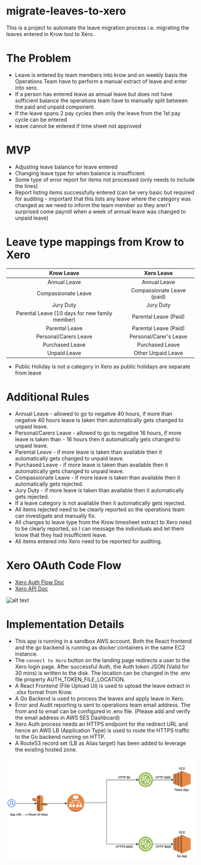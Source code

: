 # migrate-leaves-to-xero
This is a project to automate the leave migration process i.e. migrating the leaves entered in Krow tool to Xero.


# The Problem
- Leave is entered by team members into krow and on weekly basis the Operations Team have to perform a manual extract of leave and enter into xero.
- If a person has entered leave as annual leave but does not have sufficient balance the operations team have to manually split between the paid and unpaid component
- If the leave spans 2 pay cycles then only the leave from the 1st pay cycle can be entered 
- leave cannot be entered if time sheet not approved

# MVP
- Adjusting leave balance for leave entered
- Changing leave type for when balance is insufficient
- Some type of error report for items not processed (only needs to include the lines)
- Report listing items successfully entered (can be very basic but required for auditing - important that this lists any leave where the category was changed as we need to inform the team member so they aren't surprised come payroll when a week of annual leave was changed to unpaid leave)

# Leave type mappings from Krow to Xero
| Krow Leave        | Xero Leave |
| :-------------: |:-------------:| 
| Annual Leave          | Annual Leave | 
| Compassionate Leave   | Compassionate Leave (paid) |   
| Jury Duty             | Jury Duty |    
| Parental Leave (10 days for new family member) | Parental Leave (Paid) |
| Parental Leave        | Parental Leave (Paid) |
| Personal/Carers Leave | Personal/Carer's Leave |
| Purchased Leave       | Purchased Leave |
| Unpaid Leave          | Other Unpaid Leave |

* Public Holiday is not a category in Xero as public holidays are separate from leave

# Additional Rules
* Annual Leave - allowed to go to negative 40 hours, if more than negative 40 hours leave is taken then automatically gets changed to unpaid leave.
* Personal/Carers Leave - allowed to go to negative 16 hours, if more leave is taken than - 16 hours then it automatically gets changed to unpaid leave.
* Parental Leave - if more leave is taken than available then it automatically gets changed to unpaid leave.
* Purchased Leave - if more leave is taken than available then it automatically gets changed to unpaid leave.
* Compassionate Leave - if more leave is taken than available then it automatically gets rejected.
* Jury Duty - if more leave is taken than available then it automatically gets rejected.
* If a leave category is not available then it automatically gets rejected.
* All items rejected need to be clearly reported so the operations team can investigate and manually fix.
* All changes to leave type from the Krow timesheet extract to Xero need to be clearly reported, so I can message the individuals and let them know that they had insufficient leave.
* All items entered into Xero need to be reported for auditing.

# Xero OAuth Code Flow

- [Xero Auth Flow Doc](https://developer.xero.com/documentation/oauth2/auth-flow)
- [Xero API Doc](https://developer.xero.com/documentation/payroll-api/overview)

![alt text](https://developer.xero.com/static/images/documentation/authflow.svg)

# Implementation Details
* This app is running in a sandbox AWS account. Both the React frontend and the go backend is running as docker containers in the same EC2 instance.
* The `connect to Xero` button on the landing page redirects a user to the Xero login page. After successful Auth, the Auth token JSON (Valid for 30 mins) is written to the disk. The location can be changed in the .env file property AUTH_TOKEN_FILE_LOCATION.
* A React Frontend (File Upload UI) is used to upload the leave extract in .xlsx format from Krow.
* A Go Backend is used to process the leaves and apply leave in Xero.
* Error and Audit reporting is sent to operations team email address. The from and to email can be configured in .env file. (Please add and verify the email address in AWS SES Dashboard)
* Xero Auth process needs an HTTPS endpoint for the redirect URL and hence an AWS LB (Application Type) is used to route the HTTPS traffic to the Go backend running on HTTP.
* A Route53 record set (LB as Alias target) has been added to leverage the existing hosted zone.

![Leave Migration Tech Flow](images/Leave%20Migration%20Flow.png)